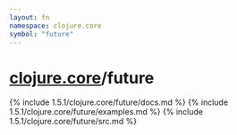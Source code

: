 ```yaml
---
layout: fn
namespace: clojure.core
symbol: "future"
---
```


# [clojure.core](../)/future

{% include 1.5.1/clojure.core/future/docs.md %}
{% include 1.5.1/clojure.core/future/examples.md %}
{% include 1.5.1/clojure.core/future/src.md %}


